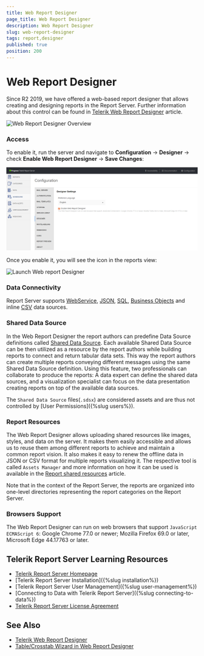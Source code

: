 ```yaml
---
title: Web Report Designer
page_title: Web Report Designer
description: Web Report Designer
slug: web-report-designer
tags: report,designer
published: true
position: 200
---
```


# Web Report Designer

Since R2 2019, we have offered a web-based report designer that allows creating and designing reports in the Report Server. 
Further information about this control can be found in [Telerik Web Report Designer](https://docs.telerik.com/reporting/designing-reports/report-designer-tools/web-report-designer/overview) article.

![Web Report Designer Overview](../images/wrd.png)

### Access

To enable it, run the server and navigate to **Configuration** -> **Designer** -> check **Enable Web Report Designer** ->  **Save Changes**:

![Enable Web Report Designer in Report Server configuration](../images/wrd_config.png)

Once you enable it, you will see the icon in the reports view:

![Launch Web report Designer](../images/wrd_reportView.png)

### Data Connectivity

Report Server supports [WebService](https://docs.telerik.com/reporting/webservicedatasource-component), [JSON](https://docs.telerik.com/reporting/jsondatasource-component), [SQL](https://docs.telerik.com/reporting/sqldatasource), [Business Objects](https://docs.telerik.com/reporting/designing-reports/connecting-to-data/data-source-components/objectdatasource-component/overview) and inline [CSV](https://docs.telerik.com/reporting/csvdatasource-component) data sources.

### Shared Data Source

In the Web Report Designer the report authors can predefine Data Source definitions called [Shared Data Source](https://docs.telerik.com/reporting/designing-reports/connecting-to-data/data-source-components/shareddatasource-component). Each available Shared Data Source can be then utilized as a resource by the report authors while building reports to connect and return tabular data sets. This way the report authors can create multiple reports conveying different messages using the same Shared Data Source definition. Using this feature, two professionals can collaborate to produce the reports: A data expert can define the shared data sources, and a visualization specialist can focus on the data presentation creating reports on top of the available data sources.

The `Shared Data Source` files(`.sdsx`) are considered assets and are thus not controlled by [User Permissions]({%slug users%}). 

### Report Resources

The Web Report Designer allows uploading shared resources like images, styles, and data on the server. It makes them easily accessible and allows us to reuse them among different reports to achieve and maintain a common report vision. It also makes it easy to renew the offline data in JSON or CSV format for multiple reports visualizing it. The respective tool is called `Assets Manager` and more information on how it can be used is available in the [Report shared resources](https://docs.telerik.com/reporting/designing-reports/report-designer-tools/web-report-designer/tools/shared-resources) article.

Note that in the context of the Report Server, the reports are organized into one-level directories representing the report categories on the Report Server.

### Browsers Support

The Web Report Designer can run on web browsers that support `JavaScript ECMAScript 6`: Google Chrome 77.0 or newer; Mozilla Firefox 69.0 or later, Microsoft Edge 44.17763 or later.

## Telerik Report Server Learning Resources

* [Telerik Report Server Homepage](https://www.telerik.com/report-server)
* [Telerik Report Server Installation]({%slug installation%})
* [Telerik Report Server User Management]({%slug user-management%})
* [Connecting to Data with Telerik Report Server]({%slug connecting-to-data%})
* [Telerik Report Server License Agreement](https://www.telerik.com/purchase/license-agreement/report-server)

## See Also

* [Telerik Web Report Designer](https://docs.telerik.com/reporting/designing-reports/report-designer-tools/web-report-designer/overview "Web Report Designer Overview")
* [Table/Crosstab Wizard in Web Report Designer](https://docs.telerik.com/reporting/designing-reports/report-designer-tools/web-report-designer/tools/table-crosstab-wizard "Table/Crosstab Wizard in Web Report Designer")
